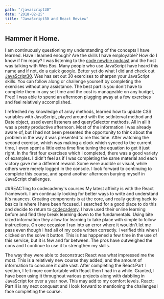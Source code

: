 ```yaml
---
path: "/javascript30"
date: "2018-02-25"
title: "JavaScript30 and React Review"
---
```


## Hammer it Home.
I am continuously questioning my understanding of the concepts I have learned. Have I learned enough?  Are the skills I have employable?  How do I know if I'm ready?  I was listening to the [code newbie podcast](https://www.codenewbie.org/podcast/the-javascript-first-responder) and the host was talking with Wes Bos.  Many people who use JavaScript have heard this name and if not, do a quick google.  Better yet do what I did and check out [JavaScript30](https://javascript30.com/).  Wes has set out 30 exercises to sharpen your JavaScript skills.  You can follow along or challenge yourself by completing the exercises without any assistance.  The best part is you don't have to complete them in any set time and the cost is manageable on any budget, Free!  I was able to spend an afternoon plugging away at a few exercises and feel relatively accomplished.

I refreshed my knowledge of array methods, learned how to update CSS variables with JavaScript, played around with the setInterval method and Date object, used event listeners and querySelector methods.  All in all it was a pretty productive afternoon.  Most of the information I was already aware of, but I had not been presented the opportunity to think about the problem in the way it was presented to me this time.  After watching the second exercise, which was making a clock which synced to the current time, I even spent a little extra time fine tuning the equation to get it just right.  In the first four exercises which I completed, there was a good variety of examples.  I didn't feel as if I was completing the same material and each victory gave me a different reward.  Some were audible or visual, while others were merely logged in the console.  I look forward to continuing to complete this course, and spend another afternoon burying myself in JavaScript challenges.

##REACTing to codecademy's courses
My latest affinity is with the React framework.  I am continually looking for better ways to write and understand it's nuances.  Creating components is at the core, and really getting back to basics is where I have been focused.  I searched for a good place to do this and decide to return to [codecademy](https://www.codecademy.com/).  I have used their online learning before and find they break learning down to the fundamentals.  Using bite sized information they allow for learning to take place with simple to follow instructions.  On one occasion I ran into an error where it wouldn't let me pass even though I had all of my code written correctly. I verified this when I clicked on the solve it button.  This is has happened a few time in the use of this service, but it is few and far between.  The pros have outweighed the cons and I continue to use it to strengthen my skills.  

The way they were able to deconstruct React was what impressed me the most.  This is a relatively new course they added, and the amount of information to consume it quite vast.  After completing the React:Part I section, I felt more comfortable with React then I had in a while.  Granted, I have been using it throughout various projects along with dabbling in JavaScript for over a year now. This may add to my comfort levels.  React: Part II is my next conquest and I look forward to mentioning the challenges I face completing the course. 